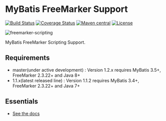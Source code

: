 MyBatis FreeMarker Support
========================

[![Build Status](https://travis-ci.org/mybatis/freemarker-scripting.svg?branch=master)](https://travis-ci.org/mybatis/freemarker-scripting)
[![Coverage Status](https://coveralls.io/repos/mybatis/freemarker-scripting/badge.svg?branch=master&service=github)](https://coveralls.io/github/mybatis/freemarker-scripting?branch=master)
[![Maven central](https://maven-badges.herokuapp.com/maven-central/org.mybatis.scripting/mybatis-freemarker/badge.svg)](https://maven-badges.herokuapp.com/maven-central/org.mybatis.scripting/mybatis-freemarker)
[![License](http://img.shields.io/:license-apache-brightgreen.svg)](http://www.apache.org/licenses/LICENSE-2.0.html)

![freemarker-scripting](http://mybatis.github.io/images/mybatis-logo.png)

MyBatis FreeMarker Scripting Support.

Requirements
----------

* master(under active development) : Version 1.2.x requires MyBatis 3.5+, FreeMarker 2.3.22+ and Java 8+
* 1.1.x(latest released line) : Version 1.1.2 requires MyBatis 3.4+, FreeMarker 2.3.22+ and Java 7+


Essentials
----------

* [See the docs](http://mybatis.github.io/freemarker-scripting/)

